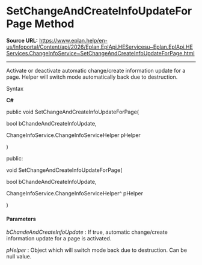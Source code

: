 # SetChangeAndCreateInfoUpdateForPage Method

**Source URL:** https://www.eplan.help/en-us/Infoportal/Content/api/2026/Eplan.EplApi.HEServicesu~Eplan.EplApi.HEServices.ChangeInfoService~SetChangeAndCreateInfoUpdateForPage.html

---

Activate or deactivate automatic change/create information update for a page. Helper will switch mode automatically back due to destruction.

Syntax

**C#**



public void SetChangeAndCreateInfoUpdateForPage( 

   bool bChandeAndCreateInfoUpdate,

   ChangeInfoService.ChangeInfoServiceHelper pHelper

)

public:

void SetChangeAndCreateInfoUpdateForPage( 

   bool bChandeAndCreateInfoUpdate,

   ChangeInfoService.ChangeInfoServiceHelper^ pHelper

)


#### Parameters

*bChandeAndCreateInfoUpdate*
:   If true, automatic change/create information update for a page is activated.

*pHelper*
:   Object which will switch mode back due to destruction. Can be null value.
